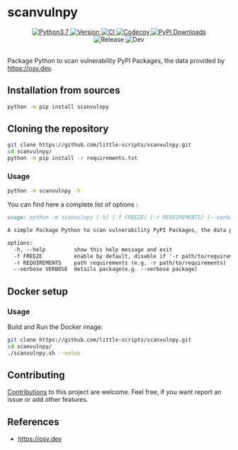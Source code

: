 # scanvulnpy

<div align="center">
  <a target="_blank" rel="noopener noreferrer" href="https://pypi.org/project/scanvulnpy" title="">
    <img alt="Python3.7" src="https://img.shields.io/badge/Python-3.7+-informational">
  </a>
  <a target="_blank" rel="noopener noreferrer" href="https://pypi.org/project/scanvulnpy" title="">
    <img  alt="Version" src="https://img.shields.io/pypi/v/scanvulnpy?color=informational">
  </a>
  <a target="_blank" rel="noopener noreferrer" href="https://github.com/little-scripts/scanvulnpy/actions/workflows/tests.yml/badge.svg?branch=main" title="">
    <img alt="CI" src="https://github.com/little-scripts/scanvulnpy/actions/workflows/tests.yml/badge.svg?branch=main">
  </a>
  <a target="_blank" rel="noopener noreferrer" href="https://app.codecov.io/github/little-scripts/scanvulnpy/tree/main" title="">
    <img  alt="Codecov" src="https://codecov.io/github/little-scripts/scanvulnpy/branch/main/graph/badge.svg?token=tkq655ROg3">
  </a>
  <a target="_blank" rel="noopener noreferrer" href="https://pypi.org/project/scanvulnpy" title="">
    <img  alt="PyPI Downloads" src="https://img.shields.io/pypi/dm/scanvulnpy.svg?label=PyPI%20downloads">
  </a>
  <br>
  <img alt="Release" src="https://img.shields.io/github/last-commit/little-scripts/scanvulnpy/main?label=latest%20release">
  <img alt="Dev" src="https://img.shields.io/github/last-commit/little-scripts/scanvulnpy/dev?label=latest%20dev">
  <br><br>
</div>


Package Python to scan vulnerability PyPI Packages, the data provided by https://osv.dev.


## Installation from sources
```sh
python -m pip install scanvulnpy
```

## Cloning the repository
```sh
git clone https://github.com/little-scripts/scanvulnpy.git
cd scanvulnpy/
python -m pip install -r requirements.txt
```

### Usage
```sh
python -m scanvulnpy -h
```

You can find here a complete list of options :

```markdown
usage: python -m scanvulnpy [-h] [-f FREEZE] [-r REQUIREMENTS] [--verbose VERBOSE]

A simple Package Python to scan vulnerability PyPI Packages, the data provided by https://osv.dev

options:
  -h, --help         show this help message and exit
  -f FREEZE          enable by default, disable if '-r path/to/requirements' is setting
  -r REQUIREMENTS    path requirements (e.g. -r path/to/requirements)
  --verbose VERBOSE  details package(e.g. --verbose package)
```

## Docker setup

### Usage
Build and Run the Docker image:

```sh
git clone https://github.com/little-scripts/scanvulnpy.git
cd scanvulnpy/
./scanvulnpy.sh --vulns
```

## Contributing
[Contributions](./CONTRIBUTING.md) to this project are welcome. Feel free, if you want report an issue or add other features.


## References
- https://osv.dev

